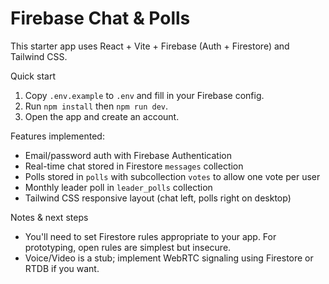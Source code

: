 # Firebase Chat & Polls

This starter app uses React + Vite + Firebase (Auth + Firestore) and Tailwind CSS.

Quick start

1. Copy `.env.example` to `.env` and fill in your Firebase config.
2. Run `npm install` then `npm run dev`.
3. Open the app and create an account.

Features implemented:
- Email/password auth with Firebase Authentication
- Real-time chat stored in Firestore `messages` collection
- Polls stored in `polls` with subcollection `votes` to allow one vote per user
- Monthly leader poll in `leader_polls` collection
- Tailwind CSS responsive layout (chat left, polls right on desktop)

Notes & next steps
- You'll need to set Firestore rules appropriate to your app. For prototyping, open rules are simplest but insecure.
- Voice/Video is a stub; implement WebRTC signaling using Firestore or RTDB if you want.
